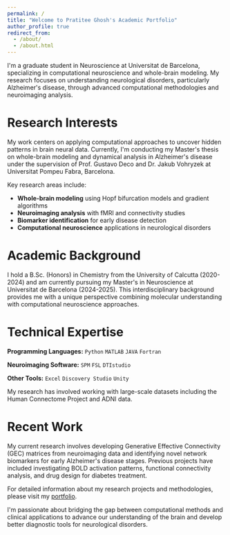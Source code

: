 ```yaml
---
permalink: /
title: "Welcome to Pratitee Ghosh's Academic Portfolio"
author_profile: true
redirect_from: 
  - /about/
  - /about.html
---
```


I'm a graduate student in Neuroscience at Universitat de Barcelona, specializing in computational neuroscience and whole-brain modeling. My research focuses on understanding neurological disorders, particularly Alzheimer's disease, through advanced computational methodologies and neuroimaging analysis.

Research Interests
======
My work centers on applying computational approaches to uncover hidden patterns in brain neural data. Currently, I'm conducting my Master's thesis on whole-brain modeling and dynamical analysis in Alzheimer's disease under the supervision of Prof. Gustavo Deco and Dr. Jakub Vohryzek at Universitat Pompeu Fabra, Barcelona.

Key research areas include:
- **Whole-brain modeling** using Hopf bifurcation models and gradient algorithms
- **Neuroimaging analysis** with fMRI and connectivity studies
- **Biomarker identification** for early disease detection
- **Computational neuroscience** applications in neurological disorders

Academic Background
======
I hold a B.Sc. (Honors) in Chemistry from the University of Calcutta (2020-2024) and am currently pursuing my Master's in Neuroscience at Universitat de Barcelona (2024-2025). This interdisciplinary background provides me with a unique perspective combining molecular understanding with computational neuroscience approaches.

Technical Expertise
======
**Programming Languages:**
`Python` `MATLAB` `JAVA` `Fortran`

**Neuroimaging Software:**
`SPM` `FSL` `DTIstudio`

**Other Tools:**
`Excel` `Discovery Studio` `Unity`

My research has involved working with large-scale datasets including the Human Connectome Project and ADNI data.


Recent Work
======
My current research involves developing Generative Effective Connectivity (GEC) matrices from neuroimaging data and identifying novel network biomarkers for early Alzheimer's disease stages. Previous projects have included investigating BOLD activation patterns, functional connectivity analysis, and drug design for diabetes treatment.

For detailed information about my research projects and methodologies, please visit my [portfolio](/portfolio/).

I'm passionate about bridging the gap between computational methods and clinical applications to advance our understanding of the brain and develop better diagnostic tools for neurological disorders.
